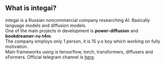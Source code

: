 ## What is integai?
integai is a Russian noncommercial company researching AI. Basically language models and diffusion models.<br>
One of the main projects in development is <b>power-diffusion</b> and <b>bookdreamer-ru-t4m</b>.<br>
The company employs only 1 person, it is 15 y.o boy which working on fully motivation.<br>
Main frameworks using is tensorflow, torch, transformers, diffusers and xFormers.
Official telegram channel is [here](https://t.me/integai).
